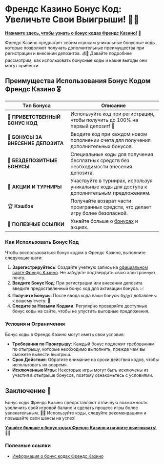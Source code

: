 # Френдс Казино Бонус Код: Увеличьте Свои Выигрыши! 🎉✨

[**Нажмите здесь, чтобы узнать о бонус кодах Френдс Казино!**](https://gofriends.vc/linkb2) 🤑

Френдс Казино предлагает своим игрокам уникальные бонусные коды, которые позволяют получать дополнительные преимущества при регистрации и внесении депозитов. 💰🎲 Давайте подробнее рассмотрим, как использовать бонусные коды и какие выгоды они могут принести.

## Преимущества Использования Бонус Кодом Френдс Казино 🎖️

| **Тип Бонуса**                    | **Описание**                                          |
|----------------------------------|------------------------------------------------------|
| 🎉 **ПРИВЕТСТВЕННЫЙ БОНУС КОД**   | Используйте код при регистрации, чтобы получить до 100% на первый депозит! 🎰 |
| 🎁 **БОНУСЫ ЗА ВНЕСЕНИЕ ДЕПОЗИТА** | Вводите код при каждом новом пополнении счета для получения дополнительных бонусов. |
| 💸 **БЕЗДЕПОЗИТНЫЕ БОНУСЫ**       | Специальные коды для получения бесплатных средств без необходимости внесения депозита. |
| 🎈 **АКЦИИ И ТУРНИРЫ**            | Участвуйте в турнирах, используя уникальные коды для доступа к дополнительным предложениям. |
| 🏆 **Кэшбэк**                     | Получайте возврат части проигранных средств, что делает игру более безопасной. |
| 🔗 **ПОЛЕЗНЫЕ ССЫЛКИ**            | Узнайте больше о [бонусах](https://gofriends.vc/linkb2) и акциях. |

### Как Использовать Бонус Код

Чтобы воспользоваться бонус кодом в Френдс Казино, выполните следующие шаги:

1. **Зарегистрируйтесь**: Создайте учетную запись на [официальном сайте Френдс Казино](https://gofriends.vc/linkb2). Не забудьте подтвердить свою электронную почту.
2. **Введите Бонус Код**: При регистрации или внесении депозита введите предоставленный бонус код для активации бонуса. 📈
3. **Получите Бонусы**: После ввода кода ваши бонусы будут добавлены к вашему счету. 🎊
4. **Следите за Новыми Кодами**: Регулярно проверяйте доступные бонус коды на сайте, чтобы не упустить выгодные предложения.

### Условия и Ограничения

Бонус коды в Френдс Казино могут иметь свои условия:

- **Требования по Проигрышу**: Каждый бонус подлежит требованиям по отыгрышу, которые необходимо выполнить, прежде чем вы сможете вывести выигрыш.
- **Срок Действия**: Обратите внимание на сроки действия кодов, чтобы использовать их вовремя.
- **Исключенные Игры**: Некоторые игры могут быть исключены из участия в отыгрыше бонусов, поэтому ознакомьтесь с условиями.

## Заключение 🎊

Бонус коды Френдс Казино предоставляют отличную возможность увеличить свой игровой баланс и сделать процесс игры более увлекательным. 🌟💸 Используйте коды, следуйте рекомендациям и повышайте свои шансы на успех!

[**Узнайте больше о бонус кодах Френдс Казино и начните выигрывать!**](https://gofriends.vc/linkb2) 💪🎊

### Полезные ссылки
- [Информация о бонус кодах Френдс Казино](https://gofriends.vc/linkb2)
